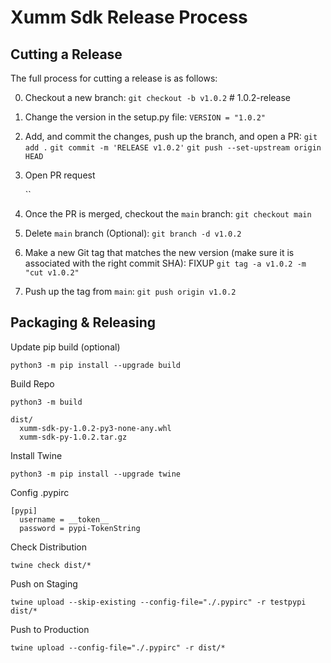 # Xumm Sdk Release Process

## Cutting a Release

The full process for cutting a release is as follows:

0. Checkout a new branch:
   `git checkout -b v1.0.2` # 1.0.2-release

2. Change the version in the setup.py file:
   `VERSION = "1.0.2"`

3. Add, and commit the changes, push up the branch, and open a PR:
   `git add .`
   `git commit -m 'RELEASE v1.0.2'`
   `git push --set-upstream origin HEAD`

4. Open PR request

   ``

5. Once the PR is merged, checkout the `main` branch:
   `git checkout main`

6. Delete `main` branch (Optional):
   `git branch -d v1.0.2`

7. Make a new Git tag that matches the new version (make sure it is associated with the right commit SHA): FIXUP
   `git tag -a v1.0.2 -m "cut v1.0.2"`

8. Push up the tag from `main`:
   `git push origin v1.0.2`

## Packaging & Releasing

Update pip build (optional)

`python3 -m pip install --upgrade build`

Build Repo

`python3 -m build`

```
dist/
  xumm-sdk-py-1.0.2-py3-none-any.whl
  xumm-sdk-py-1.0.2.tar.gz
```

Install Twine

`python3 -m pip install --upgrade twine`

Config .pypirc

```
[pypi]
  username = __token__
  password = pypi-TokenString
```

Check Distribution

`twine check dist/*`

Push on Staging

`twine upload --skip-existing --config-file="./.pypirc" -r testpypi dist/*`

Push to Production

`twine upload --config-file="./.pypirc" -r dist/*`
